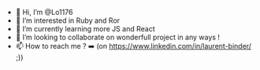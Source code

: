 - 👋 Hi, I’m @Lo1176
- 👀 I’m interested in Ruby and Ror
- 🌱 I’m currently learning more JS and React
- 💞️ I’m looking to collaborate on wonderfull project in any ways !
- 📫 How to reach me ? ➡️ (on https://www.linkedin.com/in/laurent-binder/ ;))

<!---
Lo1176/Lo1176 is a ✨ special ✨ repository because its `README.md` (this file) appears on your GitHub profile.
You can click the Preview link to take a look at your changes.
--->
